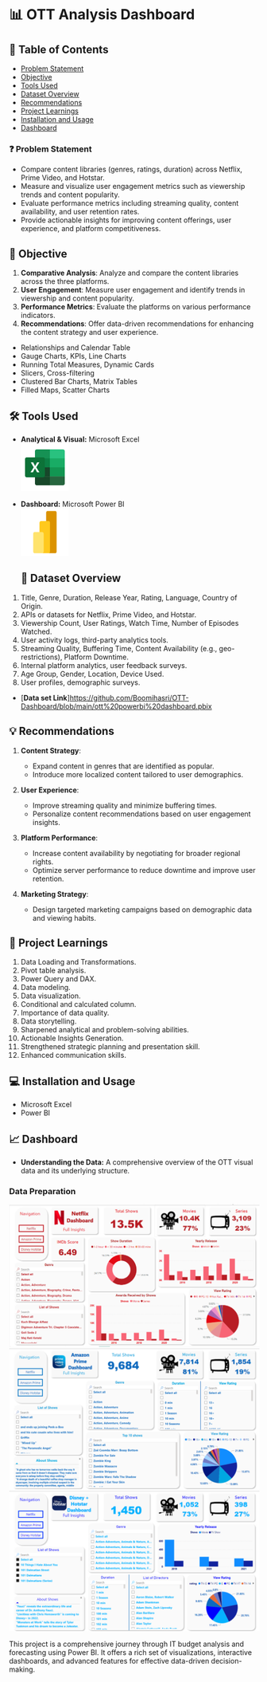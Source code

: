 # 📊 OTT Analysis Dashboard

## 📕 Table of Contents
- [Problem Statement](#-problem-statement)
- [Objective](#-objective)
- [Tools Used](#%EF%B8%8F-tools-used)
- [Dataset Overview](#-dataset-overview)
- [Recommendations](#-recommendations)
- [Project Learnings](#-project-learnings)
- [Installation and Usage](#-installation-and-usage)
- [Dashboard](#-dashboard)
  

### ❓ Problem Statement
- Compare content libraries (genres, ratings, duration) across Netflix, Prime Video, and Hotstar.
- Measure and visualize user engagement metrics such as viewership trends and content popularity.
- Evaluate performance metrics including streaming quality, content availability, and user retention rates.
- Provide actionable insights for improving content offerings, user experience, and platform competitiveness.

## 🎯 Objective
1. **Comparative Analysis**: Analyze and compare the content libraries across the three platforms.
2. **User Engagement**: Measure user engagement and identify trends in viewership and content popularity.
3. **Performance Metrics**: Evaluate the platforms on various performance indicators.
4. **Recommendations**: Offer data-driven recommendations for enhancing the content strategy and user experience.

- Relationships and Calendar Table
- Gauge Charts, KPIs, Line Charts
- Running Total Measures, Dynamic Cards
- Slicers, Cross-filtering
- Clustered Bar Charts, Matrix Tables
- Filled Maps, Scatter Charts

## 🛠️ Tools Used
- **Analytical & Visual:**  Microsoft Excel\
  <img width="96" height="96" src=https://github.com/Boomihasri/Finance_analysis_dashboard/blob/main/icons8-microsoft-excel-144.png/>
- **Dashboard:** Microsoft Power BI\
  <img width="96" height="96" src=https://github.com/Boomihasri/Finance_analysis_dashboard/blob/main/power%20bi%20logo.png/>

  ## 📅 Dataset Overview
1. Title, Genre, Duration, Release Year, Rating, Language, Country of Origin.
2. APIs or datasets for Netflix, Prime Video, and Hotstar.
3. Viewership Count, User Ratings, Watch Time, Number of Episodes Watched.
4. User activity logs, third-party analytics tools.
5. Streaming Quality, Buffering Time, Content Availability (e.g., geo-restrictions), Platform Downtime.
6. Internal platform analytics, user feedback surveys.
7. Age Group, Gender, Location, Device Used.
8. User profiles, demographic surveys.
- [**Data set Link**]https://github.com/Boomihasri/OTT-Dashboard/blob/main/ott%20powerbi%20dashboard.pbix

## 💡 Recommendations
1. **Content Strategy**:
   - Expand content in genres that are identified as popular.
   - Introduce more localized content tailored to user demographics.

2. **User Experience**:
   - Improve streaming quality and minimize buffering times.
   - Personalize content recommendations based on user engagement insights.

3. **Platform Performance**:
   - Increase content availability by negotiating for broader regional rights.
   - Optimize server performance to reduce downtime and improve user retention.

4. **Marketing Strategy**:
   - Design targeted marketing campaigns based on demographic data and viewing habits.

## 🧠 Project Learnings
1. Data Loading and Transformations.
2. Pivot table analysis.
3. Power Query and DAX.
4. Data modeling.
5. Data visualization.
6. Conditional and calculated column.
7. Importance of data quality.
8. Data storytelling.
9. Sharpened analytical and problem-solving abilities.
10. Actionable Insights Generation.
11. Strengthened strategic planning and  presentation skill.
12. Enhanced communication skills.

 ## 💻 Installation and Usage
- Microsoft Excel
- Power BI
 
## 📈 Dashboard

- **Understanding the Data:** A comprehensive overview of the OTT visual data and its underlying structure.

### Data Preparation
<img src=https://github.com/Boomihasri/OTT-Dashboard/blob/main/Netflix%20dashboard.png>
<img src=https://github.com/Boomihasri/OTT-Dashboard/blob/main/Amazon%20dashboard.png>
<img src=https://github.com/Boomihasri/OTT-Dashboard/blob/main/Hotstar%20dashboard.png>




This project is a comprehensive journey through IT budget analysis and forecasting using Power BI. It offers a rich set of visualizations, interactive dashboards, and advanced features for effective data-driven decision-making.
